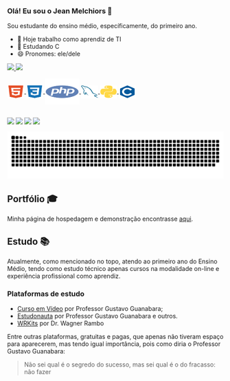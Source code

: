 ### Olá! Eu sou o Jean Melchiors 👋

Sou estudante do ensino médio, específicamente, do primeiro ano.
- 🔭 Hoje trabalho como aprendiz de TI
- 🌱 Estudando C
- 😄 Pronomes: ele/dele

 <div>
  <a href="https://github.com/melchiorsjean">
  <img height="150em" src="https://github-readme-stats.vercel.app/api?username=melchiorsjean&show_icons=true&theme=dracula&include_all_commits=true&count_private=true"/>
  <img height="150em" src="https://github-readme-stats.vercel.app/api/top-langs/?username=melchiorsjean&layout=compact&langs_count=7&theme=dracula"/>
</div>
  

<div style="display: inline_block"><br>
  <img align="center" alt="Jean-HTML" height="30" width="40" src="./ICONS/html.svg">
  <img align="center" alt="Jean-CSS" height="30" width="40" src="./ICONS/css.svg">
  <img align="center" alt="Jean-PHP" height="60" width="80" src="./ICONS/php.svg">
  <img align="center" alt="Jean-PHP" height="30" width="40" src="./ICONS/mysql.svg">
  <img align="center" alt="Jean-PHP" height="30" width="40" src="./ICONS/python.svg">
  <img align="center" alt="Jean-PHP" height="30" width="40" src="./ICONS/c.svg">
</div>

  ##
 
<div> 
  <a href="https://t.me/melchiorsjean"><img src="https://img.shields.io/badge/Telegram-2CA5E0?style=for-the-badge&logo=telegram&logoColor=white" target="_blank"></a>
  <a href="https://instagram.com/melchiorsjean" target="_blank"><img src="https://img.shields.io/badge/-Instagram-%23E4405F?style=for-the-badge&logo=instagram&logoColor=white" target="_blank"></a>
  <a href="https://twitter.com/melchiorsjean"><img src="https://img.shields.io/badge/Twitter-1DA1F2?style=for-the-badge&logo=twitter&logoColor=white" target="_blank"></a>
  <a href="mailto:jeanmelchiors@gmail.com"><img src="https://img.shields.io/badge/-Gmail-%23333?style=for-the-badge&logo=gmail&logoColor=white" target="_blank"></a>
  
  ![Snake animation](./snake.svg)
</div>

## Portfólio :mortar_board:

Minha página de hospedagem e demonstração encontrasse [aqui](https://melchiorsjean.com/).

## Estudo :books:

Atualmente, como mencionado no topo, atendo ao primeiro ano do Ensino Médio, tendo como estudo técnico apenas cursos na modalidade on-line e experiência profissional como aprendiz.

### Plataformas de estudo

- [Curso em Vídeo](https://www.cursoemvideo.com/) por Professor Gustavo Guanabara;
- [Estudonauta](https://www.estudonauta/) por Professor Gustavo Guanabara e outros.
- [WRKits](https://www.youtube.com/user/canalwrkits) por Dr. Wagner Rambo

Entre outras plataformas, gratuitas e pagas, que apenas não tiveram espaço para aparecerem, mas tendo igual importância, pois como diria o Professor Gustavo Guanabara:

> Não sei qual é o segredo do sucesso, mas sei qual é o do fracasso: não fazer

